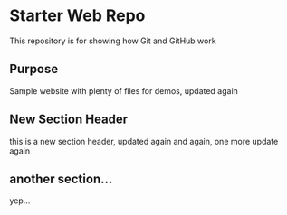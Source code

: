 # Starter Web Repo

This repository is for showing how Git and GitHub work

## Purpose

Sample website with plenty of files for demos, updated again

## New Section Header

this is a new section header, updated again and again, one more update again

## another section...		

yep...
